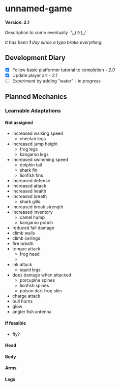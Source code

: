 # unnamed-game

**Version: 2.1**

Description to come eventually ¯\\\_(ツ)\_/¯

*It has been **1** day since a typo broke everything.* 

## Development Diary
- [x] Follow basic platformer tutorial to completion - *2.0*
- [x] Update player art - *2.1*
- [ ] Experiment by adding "water" - *in progress*

## Planned Mechanics

### Learnable Adaptations

#### Not assigned
- increased walking speed
  - cheetah legs
- increased jump height
  - frog legs
  - kangaroo legs
- increased swimming speed
  - dolphin tail
  - shark fin
  - lionfish fins
- increased defense
- increased attack
- increased health
- increased breath
  - shark gills
- increased break strength
- increased inventory
  - camel hump
  - kangaroo pouch
- reduced fall damage
- climb walls
- climb ceilings
- fire breath
- tongue attack
  - frog head
  - 
- ink attack
  - squid legs
- does damage when attacked
  - porcupine spines
  - lionfish spines
  - poison dart frog skin
- charge attack
-   bull horns
- glow
-   angler fish antenna


#### If feasible
- fly?


#### Head

#### Body

#### Arms

#### Legs
